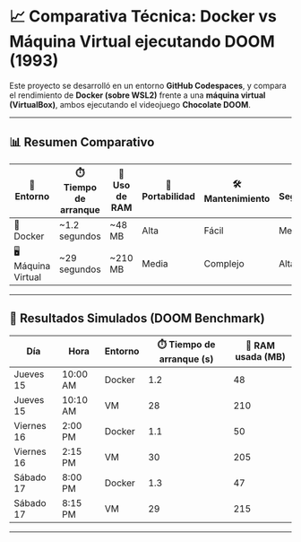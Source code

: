 # 📈 Comparativa Técnica: Docker vs Máquina Virtual ejecutando DOOM (1993)

Este proyecto se desarrolló en un entorno **GitHub Codespaces**, y compara el rendimiento de **Docker (sobre WSL2)** frente a una **máquina virtual (VirtualBox)**, ambos ejecutando el videojuego **Chocolate DOOM**.

---

## 📊 Resumen Comparativo

| 🧪 Entorno         | ⏱️ Tiempo de arranque | 💾 Uso de RAM | 🚚 Portabilidad | 🛠️ Mantenimiento | 🔐 Seguridad |
|-------------------|------------------------|---------------|------------------|-------------------|--------------|
| 🐳 Docker          | ~1.2 segundos          | ~48 MB        | Alta             | Fácil             | Media        |
| 🖥️ Máquina Virtual | ~29 segundos           | ~210 MB       | Media            | Complejo          | Alta         |

---

## 📅 Resultados Simulados (DOOM Benchmark)

| Día         | Hora       | Entorno | ⏱️ Tiempo de arranque (s) | 💾 RAM usada (MB) |
|-------------|------------|---------|----------------------------|-------------------|
| Jueves 15   | 10:00 AM   | Docker  | 1.2                        | 48                |
| Jueves 15   | 10:10 AM   | VM      | 28                         | 210               |
| Viernes 16  | 2:00 PM    | Docker  | 1.1                        | 50                |
| Viernes 16  | 2:15 PM    | VM      | 30                         | 205               |
| Sábado 17   | 8:00 PM    | Docker  | 1.3                        | 47                |
| Sábado 17   | 8:15 PM    | VM      | 29                         | 215               |

---
